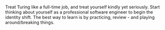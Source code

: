 Treat Turing like a full-time job, and treat yourself kindly yet seriously. Start thinking about yourself as a professional software engineer to begin the identity shift.
The best way to learn is by practicing, review - and playing around/breaking things.
